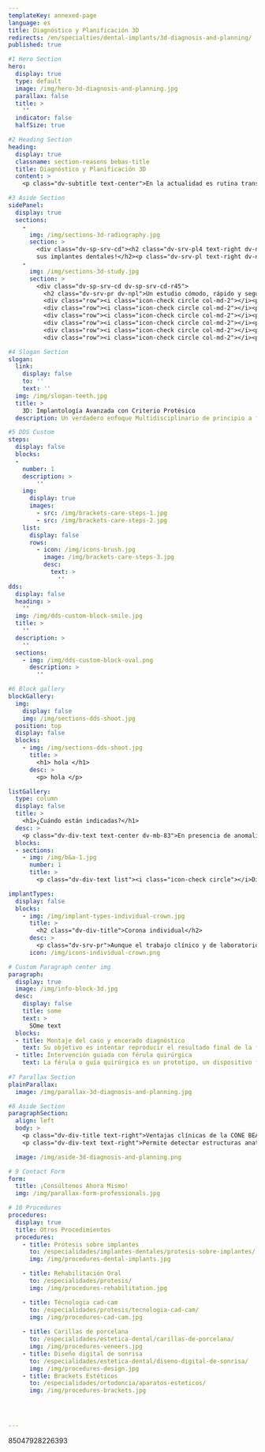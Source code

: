 ```yaml
---
templateKey: annexed-page
language: es
title: Diagnóstico y Planificación 3D
redirects: /en/specialties/dental-implants/3d-diagnosis-and-planning/
published: true

#1 Hero Section
hero:
  display: true
  type: default
  image: /img/hero-3d-diagnosis-and-planning.jpg
  parallax: false
  title: >
    ''
  indicator: false
  halfSize: true

#2 Heading Section
heading:
  display: true
  classname: section-reasons bebas-title
  title: Diagnóstico y Planificación 3D
  content: >
    <p class="dv-subtitle text-center">En la actualidad es rutina transferir tratamientos diseñados virtualmente a la condición clínica real de nuestros pacientes, hecho que ha marcado un avance sin precedentes en el campo de la Rehabilitación Oral.</p>

#3 Aside Section
sidePanel: 
  display: true
  sections: 
    - 
      img: /img/sections-3d-radiography.jpg
      section: > 
        <div class="dv-sp-srv-cd"><h2 class="dv-srv-pl4 text-right dv-npr">¡Máxima precisión en la colocación de
        sus implantes dentales!</h2><p class="dv-srv-pl text-right dv-npr">DENTAL VIP incorpora la tecnología de última generación en sus procedimientos de Implantología Oral, la Tomografía Volumétrica Digital de Haz Cónico <em>(CBVT - Cone Beam Volumetric Tomography)</em>, una herramienta de alto valor clínico que proporciona imágenes tridimensionales, precisas y de alta calidad digital.</p><p class="dv-srv-pl text-right dv-npr">La utilización de este recurso es esencial para la planificación quirúrgica del caso, particularmente cuando se van a colocar implantes en el sector posterior de la mandíbula y/o maxilar superior, ya que nos permite delimitar el conducto del nervio dentario inferior y conocer la distancia exacta entre reborde alveolar y seno maxilar, estructuras anatómicas que deben ser siempre respetadas para prevenir riesgos, complicaciones y fracasos operatorios.</p></div>
    - 
      img: /img/sections-3d-study.jpg
      section: > 
        <div class="dv-sp-srv-cd dv-sp-srv-cd-r45">
          <h2 class="dv-srv-pr dv-npl">Un estudio cómodo, rápido y seguro...</h2>
          <div class="row"><i class="icon-check circle col-md-2"></i><p class="dv-srv-pr dv-npl col-md-10">Baja dosis de radiación, mucho menor a la de un TAC convencional.</p></div>
          <div class="row"><i class="icon-check circle col-md-2"></i><p class="dv-srv-pr dv-npl col-md-10">Corto tiempo de exposición, inferior a tres minutos.</p></div>
          <div class="row"><i class="icon-check circle col-md-2"></i><p class="dv-srv-pr dv-npl col-md-10">Escaneado con el paciente en postura sentada.</p></div>
          <div class="row"><i class="icon-check circle col-md-2"></i><p class="dv-srv-pr dv-npl col-md-10">Tomógrafo abierto que proporciona gran comodidad, evitando sensaciones de encierro o claustrofobia.</p></div>
          <div class="row"><i class="icon-check circle col-md-2"></i><p class="dv-srv-pr dv-npl col-md-10">Información en formato DICOM que permite, a través de un software especial, un procedimiento único de visualización y planificación terapéutica.</p></div>
          <div class="row"><i class="icon-check circle col-md-2"></i><p class="dv-srv-pr dv-npl col-md-10">Coste razonable.</p></div><img src="https://dentalvip.com.ve/wp-content/uploads/2018/09/impl-img7.jpg" alt="Logo" class="dv-sp-log"></div>

#4 Slogan Section
slogan:
  link:
    display: false
    to: ''
    text: ''
  img: /img/slogan-teeth.jpg
  title: >
    3D: Implantología Avanzada con Criterio Protésico
  description: Un verdadero enfoque Multidisciplinario de principio a fin, Prostodoncia y Cirugía en estrecha relación...

#5 DDS Custom
steps:
  display: false
  blocks:
  -
    number: 1
    description: >
        ''
    img:
      display: true
      images:
        - src: /img/brackets-care-steps-1.jpg
        - src: /img/brackets-care-steps-2.jpg
    list:
      display: false
      rows:
        - icon: /img/icons-brush.jpg
          image: /img/brackets-care-steps-3.jpg
          desc:
            text: > 
              ''
dds: 
  display: false
  heading: > 
    ''
  img: /img/dds-custom-block-smile.jpg
  title: > 
    ''
  description: > 
    ''
  sections:
    - img: /img/dds-custom-block-oval.png
      description: > 
        ''

#6 Block gallery
blockGallery:
  img: 
    display: false
    img: /img/sections-dds-shoot.jpg
  position: top
  display: false
  blocks:
    - img: /img/sections-dds-shoot.jpg
      title: >
        <h1> hola </h1>
      desc: >
        <p> hola </p>

listGallery:
  type: column
  display: false
  title: >
    <h1>¿Cuándo están indicadas?</h1>
  desc: >
    <p class="dv-div-text text-center dv-mb-83">En presencia de anomalías estéticas que comprometan la apariencia de la persona.  A continuación presentamos diversas <br> condiciones clínicas susceptibles a este tipo de restauración dental:</p>
  blocks:
  - sections:
    - img: /img/b&a-1.jpg
      number: 1
      title: >
        <p class="dv-div-text list"><i class="icon-check circle"></i>Diastemas o separaciones interdentales</p>

implantTypes:
  display: false
  blocks:
    - img: /img/implant-types-individual-crown.jpg
      title: >
        <h2 class="dv-div-title">Corona individual</h2>
      desc: >
        <p class="dv-srv-pr">Aunque el trabajo clínico y de laboratorio es mucho más complejo que el de una corona o funda dentosoportada <em>(sobre un diente natural)</em>, es la restauración más básica que se puede confeccionar sobre un implante oseointegrado. Están indicadas en casos de implantes unitarios y pueden ser de metal-porcelana, Disilicato de Litio u Óxido de Zirconio <em>(alta estética dental).</em></p>
      icon: /img/icons-individual-crown.png

# Custom Paragraph center img
paragraph:
  display: true
  image: /img/info-block-3d.jpg
  desc:
    display: false
    title: some
    text: >
      SOme text
  blocks:
  - title: Montaje del caso y encerado diagnóstico
    text: Su objetivo es intentar reproducir el resultado final de la futura prótesis. Con él, el Especialista en Prostodoncia podrá determinar el número y posición exacta de los implantes requeridos y confeccionará una guía plástica termoformada para el momento de la cirugía.
  - title: Intervención guiada con férula quirúrgica
    text: La férula o guía quirúrgica es un prototipo, un dispositivo físico que orienta al Cirujano durante el acto de implantación, permitiéndole colocar cada elemento según lo dispuesto, con precisión espacial milimétrica e inclinación axial adecuada.
  
#7 Parallax Section
plainParallax:
  image: /img/parallax-3d-diagnosis-and-planning.jpg

#8 Aside Section
paragraphSection:
  align: left
  body: >
    <p class="dv-div-title text-right">Ventajas clínicas de la CONE BEAM en la práctica de la implantología oral</p>
    <p class="dv-div-text text-right">Permite detectar estructuras anatómicas, evaluar la morfología, cantidad y calidad ósea, realizar mediciones exactas del reborde alveolar en ancho, alto y profundidad, determinar si es necesario un injerto óseo o un levantamiento de seno maxilar, confeccionar guías quirúrgicas, seleccionar el tamaño y modelo de los implantes, optimizar su localización y reducir al mínimo los riesgos quirúrgicos.<br><br><br><img src="https://dentalvip.com.ve/wp-content/uploads/2018/09/impl-img10.jpg" alt="Logo" class="dv-sp-log"></p>

  image: /img/aside-3d-diagnosis-and-planning.png

# 9 Contact Form
form:
  title: ¡Consúltenos Ahora Mismo!
  img: /img/parallax-form-professionals.jpg

# 10 Procedures
procedures:
  display: true
  title: Otros Procedimientos
  procedures:
    - title: Prótesis sobre implantes
      to: /especialidades/implantes-dentales/protesis-sobre-implantes/
      img: /img/procedures-dental-implants.jpg

    - title: Rehabilitación Oral
      to: /especialidades/protesis/
      img: /img/procedures-rehabilitation.jpg

    - title: Técnologia cad-cam
      to: /especialidades/protesis/tecnologia-cad-cam/
      img: /img/procedures-cad-cam.jpg
      
    - title: Carillas de porcelana
      to: /especialidades/estetica-dental/carillas-de-porcelana/
      img: /img/procedures-veneers.jpg
    - title: Diseño digital de sonrisa
      to: /especialidades/estetica-dental/diseno-digital-de-sonrisa/
      img: /img/procedures-design.jpg
    - title: Brackets Estéticos
      to: /especialidades/ortodoncia/aparatos-esteticos/
      img: /img/procedures-brackets.jpg




---
```




85047928226393

